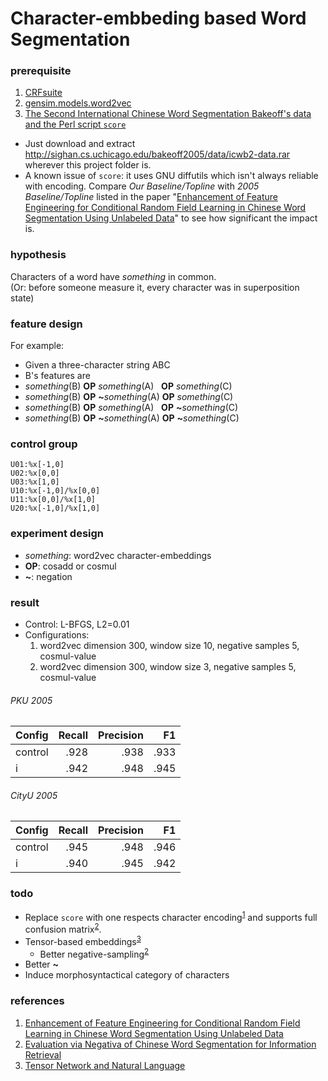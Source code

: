 # Character-embbeding based Word Segmentation

### prerequisite
1. [CRFsuite](http://www.chokkan.org/software/crfsuite/)
2. [gensim.models.word2vec](http://radimrehurek.com/gensim/models/word2vec.html)
3. [The Second International Chinese Word Segmentation Bakeoff's data and the Perl script `score`](http://sighan.cs.uchicago.edu/bakeoff2005/)
  * Just download and extract http://sighan.cs.uchicago.edu/bakeoff2005/data/icwb2-data.rar wherever this project folder is.
  * A known issue of `score`: it uses GNU diffutils which isn't always reliable with encoding. Compare *Our Baseline/Topline* with *2005 Baseline/Topline* listed in the paper "[Enhancement of Feature Engineering for Conditional Random Field Learning in Chinese Word Segmentation Using Unlabeled Data][1]" to see how significant the impact is.

### hypothesis
Characters of a word have *something* in common.  
(Or: before someone measure it, every character was in superposition state)

### feature design
For example:
* Given a three-character string ABC
* B's features are
 * *something*(B) **OP** *something*(A)&nbsp;&nbsp;&nbsp;**OP** *something*(C)
 * *something*(B) **OP** __~__*something*(A)&nbsp;**OP** *something*(C)
 * *something*(B) **OP** *something*(A)&nbsp;&nbsp;&nbsp;**OP** __~__*something*(C)
 * *something*(B) **OP** __~__*something*(A)&nbsp;**OP** __~__*something*(C)

### control group
```
U01:%x[-1,0]
U02:%x[0,0]
U03:%x[1,0]
U10:%x[-1,0]/%x[0,0]
U11:%x[0,0]/%x[1,0]
U20:%x[-1,0]/%x[1,0]
```

### experiment design
* *something*: word2vec character-embeddings
* **OP**: cosadd or cosmul
* __~__: negation

### result
* Control: L-BFGS, L2=0.01
* Configurations:
  1. word2vec dimension 300, window size 10, negative samples 5, cosmul-value
  2. word2vec dimension 300, window size 3, negative samples 5, cosmul-value

###### PKU 2005
Config  |Recall|Precision|F1
--------|-----:|--------:|---:
control |.928  |.938     |.933
i       |.942  |.948     |.945

###### CityU 2005
Config  |Recall|Precision|F1
--------|-----:|--------:|---:
control |.945  |.948     |.946
i       |.940  |.945     |.942

### todo
* Replace `score` with one respects character encoding<sup>[1]</sup> and supports full confusion matrix<sup>[2]</sup>.
* Tensor-based embeddings<sup>[3]</sup>
  * Better negative-sampling<sup>[2]</sup>
* Better __~__
* Induce morphosyntactical category of characters
 
### references
1. [Enhancement of Feature Engineering for Conditional Random Field Learning in Chinese Word Segmentation Using Unlabeled Data][1]
2. [Evaluation via Negativa of Chinese Word Segmentation for Information Retrieval][2]
3. [Tensor Network and Natural Language][3]

[1]: https://www.researchgate.net/publication/264742309_Enhancement_of_Feature_Engineering_for_Conditional_Random_Field_Learning_in_Chinese_Word_Segmentation_Using_Unlabeled_Data
[2]: https://www.researchgate.net/publication/264742378_Evaluation_via_Negativa_of_Chinese_Word_Segmentation_for_Information_Retrieval
[3]: https://hackpad.com/Tensor-Network-and-Natural-Language-zkA5N1DcnYT
